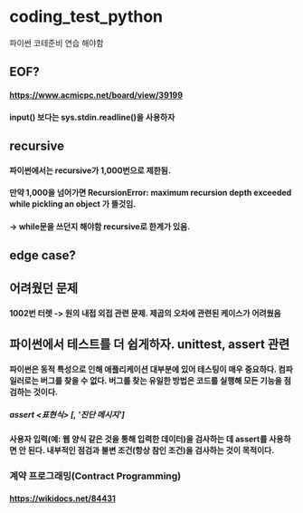 # coding_test_python
파이썬 코테준비 연습
해야함

## EOF?
####  https://www.acmicpc.net/board/view/39199
#### input() 보다는 sys.stdin.readline()을 사용하자


## recursive
#### 파이썬에서는 recursive가 1,000번으로 제한됨. 
#### 만약 1,000을 넘어가면 RecursionError: maximum recursion depth exceeded while pickling an object 가 뜰것임.
#### -> while문을 쓰던지 해야함 recursive로 한계가 있음.

## edge case? 

## 어려웠던 문제

#### 1002번 터렛 -> 원의 내접 외접 관련 문제. 제곱의 오차에 관련된 케이스가 어려웠음

## 파이썬에서 테스트를 더 쉽게하자. unittest, assert 관련

#### 파이썬은 동적 특성으로 인해 애플리케이션 대부분에 있어 테스팅이 매우 중요하다. 컴파일러로는 버그를 찾을 수 없다. 버그를 찾는 유일한 방법은 코드를 실행해 모든 기능을 점검하는 것이다.
##### assert <표현식> [, '진단 메시지']
#### 사용자 입력(예: 웹 양식 같은 것을 통해 입력한 데이터)을 검사하는 데 assert를 사용하면 안 된다. 내부적인 점검과 불변 조건(항상 참인 조건)을 검사하는 것이 목적이다.

### 계약 프로그래밍(Contract Programming)
#### https://wikidocs.net/84431 

